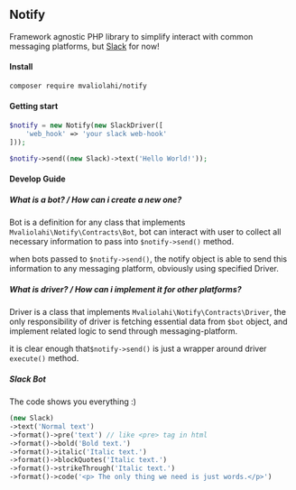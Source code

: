 ## Notify
Framework agnostic PHP library to simplify interact with common messaging platforms, but [Slack](https://slack.com) for now!

#### Install

```bash
composer require mvaliolahi/notify
```

#### Getting start

```php
$notify = new Notify(new SlackDriver([
    'web_hook' => 'your slack web-hook'
]));

$notify->send((new Slack)->text('Hello World!'));
```

#### Develop Guide
##### What is a bot? / How can i create a new one?

Bot is a definition for any class that implements `Mvaliolahi\Notify\Contracts\Bot`, bot can interact with user to collect all necessary information to pass into `$notify->send()` method.

when bots passed to `$notify->send()`, the notify object is able to send this information to any messaging platform, obviously using specified Driver.

##### What is driver? / How can i implement it for other platforms?

Driver is a class that implements `Mvaliolahi\Notify\Contracts\Driver`, the only responsibility of driver is fetching essential data from `$bot` object, and implement related logic to send through messaging-platform.

it is clear enough that`$notify->send()` is just a wrapper around driver `execute()` method.

##### Slack Bot

The code shows you everything :)

```php
(new Slack)
->text('Normal text')
->format()->pre('text') // like <pre> tag in html
->format()->bold('Bold text.')
->format()->italic('Italic text.')
->format()->blockQuotes('Italic text.')
->format()->strikeThrough('Italic text.')
->format()->code('<p> The only thing we need is just words.</p>')
```